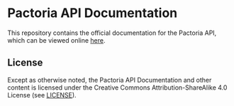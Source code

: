 # Pactoria API Documentation
This repository contains the official documentation for the Pactoria API, which can be viewed online [here](https://pactoria.net/developers/docs/Intro).

## License
Except as otherwise noted, the Pactoria API Documentation and other content is licensed under the Creative Commons Attribution-ShareAlike 4.0 License (see [LICENSE](LICENSE)).
